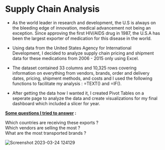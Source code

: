 # Supply Chain Analysis

- As the world leader in research and development, the U.S is always on the bleeding edge of innovation, medical advancement not being an exception. Since approving the first HIV/AIDS drug in 1987, the U.S.A has been the largest exporter of medication for this disease in the world.

- Using data from the United States Agency for International Development, I decided to analyze supply chain pricing and shipment data for these medications from 2006 - 2015 only using Excel.

- The dataset contained 33 columns and 10,325 rows covering information on everything from vendors, brands, order and delivery dates, pricing, shipment methods, and costs and I used the following functions to facilitate my analysis : =TEXT() and =IF().

- After getting the data how I wanted it, I created Pivot Tables on a seperate page to analyze the data and create visualizations for my final dashboard which included a slicer for year.

**<ins>Some questions I tried to answer</ins> :**  

Which countries are receiving these exports ? <br>
Which vendors are selling the most ? <br>
What are the most transported brands ? <br>

<!-- ##### - Used MS Excel to analyze 10,325 supply chain shipments and commodity pricing for HIV/AIDS medication from the U.S. from 2006-2015.

##### - Leveraged Pivot Tables to put together visualizations for a \textbf{filterable dashboard} containing information on top vendors, receiving countries, total shipments, etc by year.

##### - Discovered that 89\% of all shipments were on time and that generic brand drugs were the most transported with total costs amounting to $47.5 million.-->

![Screenshot 2023-03-24 124129](https://github.com/ChrisF03/Portfolio-Projects/assets/103148784/88c34f1f-c115-4131-ac04-a41827dec894)
